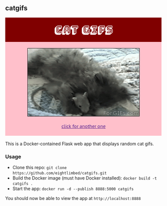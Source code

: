 ## catgifs

![catgifs](screenshot.png)

This is a Docker-contained Flask web app that displays random cat gifs.

### Usage

- Clone this repo: `git clone https://github.com/eightlimbed/catgifs.git`
- Build the Docker image (must have Docker installed): `docker build -t catgifs .`
- Start the app: `docker run -d --publish 8888:5000 catgifs`

You should now be able to view the app at `http://localhost:8888`
